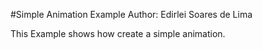 #Simple Animation Example
Author: Edirlei Soares de Lima

This Example shows how create a simple animation.